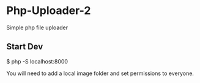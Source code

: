 # Php-Uploader-2
Simple php file uploader

## Start Dev

$ php -S localhost:8000

You will need to add a local image folder and set permissions to everyone.
